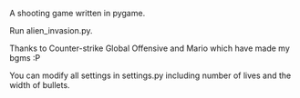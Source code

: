 A shooting game written in pygame.

Run alien_invasion.py.

Thanks to Counter-strike Global Offensive and Mario which have made my bgms :P

You can modify all settings in settings.py including number of lives and the width of bullets.
